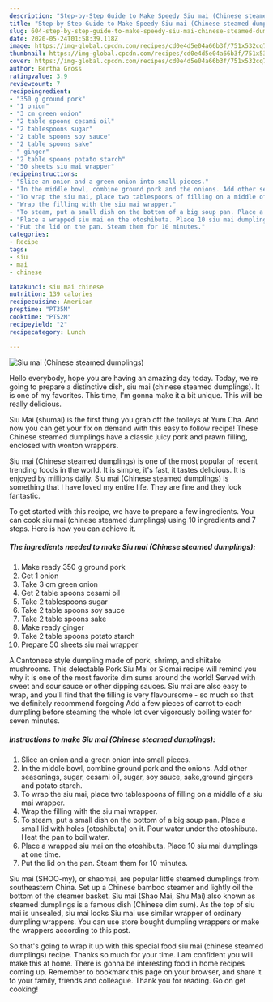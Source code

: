 ```yaml
---
description: "Step-by-Step Guide to Make Speedy Siu mai (Chinese steamed dumplings)"
title: "Step-by-Step Guide to Make Speedy Siu mai (Chinese steamed dumplings)"
slug: 604-step-by-step-guide-to-make-speedy-siu-mai-chinese-steamed-dumplings
date: 2020-05-24T01:58:39.118Z
image: https://img-global.cpcdn.com/recipes/cd0e4d5e04a66b3f/751x532cq70/siu-mai-chinese-steamed-dumplings-recipe-main-photo.jpg
thumbnail: https://img-global.cpcdn.com/recipes/cd0e4d5e04a66b3f/751x532cq70/siu-mai-chinese-steamed-dumplings-recipe-main-photo.jpg
cover: https://img-global.cpcdn.com/recipes/cd0e4d5e04a66b3f/751x532cq70/siu-mai-chinese-steamed-dumplings-recipe-main-photo.jpg
author: Bertha Gross
ratingvalue: 3.9
reviewcount: 7
recipeingredient:
- "350 g ground pork"
- "1 onion"
- "3 cm green onion"
- "2 table spoons cesami oil"
- "2 tablespoons sugar"
- "2 table spoons soy sauce"
- "2 table spoons sake"
- " ginger"
- "2 table spoons potato starch"
- "50 sheets siu mai wrapper"
recipeinstructions:
- "Slice an onion and a green onion into small pieces."
- "In the middle bowl, combine ground pork and the onions. Add other seasonings, sugar, cesami oil, sugar, soy sauce, sake,ground gingers and potato starch."
- "To wrap the siu mai, place two tablespoons of filling on a middle of a siu mai wrapper."
- "Wrap the filling with the siu mai wrapper."
- "To steam, put a small dish on the bottom of a big soup pan. Place a small lid with holes (otoshibuta) on it. Pour water under the otoshibuta. Heat the pan to boil water."
- "Place a wrapped siu mai on the otoshibuta. Place 10 siu mai dumplings at one time."
- "Put the lid on the pan. Steam them for 10 minutes."
categories:
- Recipe
tags:
- siu
- mai
- chinese

katakunci: siu mai chinese 
nutrition: 139 calories
recipecuisine: American
preptime: "PT35M"
cooktime: "PT52M"
recipeyield: "2"
recipecategory: Lunch

---
```



![Siu mai (Chinese steamed dumplings)](https://img-global.cpcdn.com/recipes/cd0e4d5e04a66b3f/751x532cq70/siu-mai-chinese-steamed-dumplings-recipe-main-photo.jpg)

Hello everybody, hope you are having an amazing day today. Today, we're going to prepare a distinctive dish, siu mai (chinese steamed dumplings). It is one of my favorites. This time, I'm gonna make it a bit unique. This will be really delicious.

Siu Mai (shumai) is the first thing you grab off the trolleys at Yum Cha. And now you can get your fix on demand with this easy to follow recipe! These Chinese steamed dumplings have a classic juicy pork and prawn filling, enclosed with wonton wrappers.

Siu mai (Chinese steamed dumplings) is one of the most popular of recent trending foods in the world. It is simple, it's fast, it tastes delicious. It is enjoyed by millions daily. Siu mai (Chinese steamed dumplings) is something that I have loved my entire life. They are fine and they look fantastic.


To get started with this recipe, we have to prepare a few ingredients. You can cook siu mai (chinese steamed dumplings) using 10 ingredients and 7 steps. Here is how you can achieve it.

<!--inarticleads1-->

##### The ingredients needed to make Siu mai (Chinese steamed dumplings):

1. Make ready 350 g ground pork
1. Get 1 onion
1. Take 3 cm green onion
1. Get 2 table spoons cesami oil
1. Take 2 tablespoons sugar
1. Take 2 table spoons soy sauce
1. Take 2 table spoons sake
1. Make ready  ginger
1. Take 2 table spoons potato starch
1. Prepare 50 sheets siu mai wrapper


A Cantonese style dumpling made of pork, shrimp, and shiitake mushrooms. This delectable Pork Siu Mai or Siomai recipe will remind you why it is one of the most favorite dim sums around the world! Served with sweet and sour sauce or other dipping sauces. Siu mai are also easy to wrap, and you&#39;ll find that the filling is very flavoursome - so much so that we definitely recommend forgoing Add a few pieces of carrot to each dumpling before steaming the whole lot over vigorously boiling water for seven minutes. 

<!--inarticleads2-->

##### Instructions to make Siu mai (Chinese steamed dumplings):

1. Slice an onion and a green onion into small pieces.
1. In the middle bowl, combine ground pork and the onions. Add other seasonings, sugar, cesami oil, sugar, soy sauce, sake,ground gingers and potato starch.
1. To wrap the siu mai, place two tablespoons of filling on a middle of a siu mai wrapper.
1. Wrap the filling with the siu mai wrapper.
1. To steam, put a small dish on the bottom of a big soup pan. Place a small lid with holes (otoshibuta) on it. Pour water under the otoshibuta. Heat the pan to boil water.
1. Place a wrapped siu mai on the otoshibuta. Place 10 siu mai dumplings at one time.
1. Put the lid on the pan. Steam them for 10 minutes.


Siu mai (SHOO-my), or shaomai, are popular little steamed dumplings from southeastern China. Set up a Chinese bamboo steamer and lightly oil the bottom of the steamer basket. Siu mai (Shao Mai, Shu Mai) also known as steamed dumplings is a famous dish (Chinese dim sum). As the top of siu mai is unsealed, siu mai looks Siu mai use similar wrapper of ordinary dumpling wrappers. You can use store bought dumpling wrappers or make the wrappers according to this post. 

So that's going to wrap it up with this special food siu mai (chinese steamed dumplings) recipe. Thanks so much for your time. I am confident you will make this at home. There is gonna be interesting food in home recipes coming up. Remember to bookmark this page on your browser, and share it to your family, friends and colleague. Thank you for reading. Go on get cooking!
